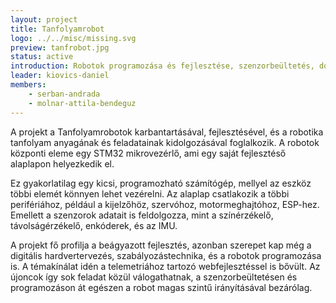 ```yaml
---
layout: project
title: Tanfolyamrobot
logo: ../../misc/missing.svg
preview: tanfrobot.jpg
status: active
introduction: Robotok programozása és fejlesztése, szenzorbeültetés, dokumentálás és webfejlesztés.
leader: kiovics-daniel
members:
    - serban-andrada
    - molnar-attila-bendeguz
---
```


A projekt a Tanfolyamrobotok karbantartásával, fejlesztésével, és a robotika tanfolyam anyagának és feladatainak kidolgozásával foglalkozik. A robotok központi eleme egy STM32 mikrovezérlő, ami egy saját fejlesztéső alaplapon helyezkedik el.

Ez gyakorlatilag egy kicsi, programozható számítógép, mellyel az eszköz többi elemét könnyen lehet vezérelni. Az alaplap csatlakozik a többi perifériához, például a kijelzőhöz, szervóhoz, motormeghajtóhoz, ESP-hez. Emellett a szenzorok adatait is feldolgozza, mint a színérzékelő, távolságérzékelő, enkóderek, és az IMU.

A projekt fő profilja a beágyazott fejlesztés, azonban szerepet kap még a digitális hardvertervezés, szabályozástechnika, és a robotok programozása is. A témakínálat idén a telemetriához tartozó webfejlesztéssel is bővült. Az újoncok így sok feladat közül válogathatnak, a szenzorbeültetésen és programozáson át egészen a robot magas szintű irányításával bezárólag.

